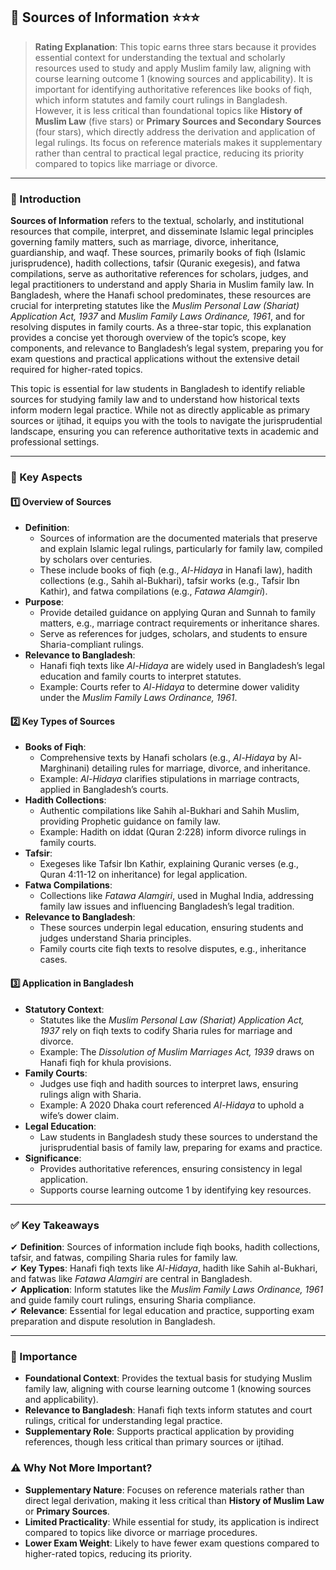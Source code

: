 
## 📑 **Sources of Information** ⭐⭐⭐

> **Rating Explanation**: This topic earns three stars because it provides essential context for understanding the textual and scholarly resources used to study and apply Muslim family law, aligning with course learning outcome 1 (knowing sources and applicability). It is important for identifying authoritative references like books of fiqh, which inform statutes and family court rulings in Bangladesh. However, it is less critical than foundational topics like **History of Muslim Law** (five stars) or **Primary Sources and Secondary Sources** (four stars), which directly address the derivation and application of legal rulings. Its focus on reference materials makes it supplementary rather than central to practical legal practice, reducing its priority compared to topics like marriage or divorce.

---

### **📌 Introduction**

**Sources of Information** refers to the textual, scholarly, and institutional resources that compile, interpret, and disseminate Islamic legal principles governing family matters, such as marriage, divorce, inheritance, guardianship, and waqf. These sources, primarily books of fiqh (Islamic jurisprudence), hadith collections, tafsir (Quranic exegesis), and fatwa compilations, serve as authoritative references for scholars, judges, and legal practitioners to understand and apply Sharia in Muslim family law. In Bangladesh, where the Hanafi school predominates, these resources are crucial for interpreting statutes like the *Muslim Personal Law (Shariat) Application Act, 1937* and *Muslim Family Laws Ordinance, 1961*, and for resolving disputes in family courts. As a three-star topic, this explanation provides a concise yet thorough overview of the topic’s scope, key components, and relevance to Bangladesh’s legal system, preparing you for exam questions and practical applications without the extensive detail required for higher-rated topics.

This topic is essential for law students in Bangladesh to identify reliable sources for studying family law and to understand how historical texts inform modern legal practice. While not as directly applicable as primary sources or ijtihad, it equips you with the tools to navigate the jurisprudential landscape, ensuring you can reference authoritative texts in academic and professional settings.

---

### **🔑 Key Aspects**

#### **1️⃣ Overview of Sources**

- **Definition**:
  - Sources of information are the documented materials that preserve and explain Islamic legal rulings, particularly for family law, compiled by scholars over centuries.
  - These include books of fiqh (e.g., *Al-Hidaya* in Hanafi law), hadith collections (e.g., Sahih al-Bukhari), tafsir works (e.g., Tafsir Ibn Kathir), and fatwa compilations (e.g., *Fatawa Alamgiri*).
- **Purpose**:
  - Provide detailed guidance on applying Quran and Sunnah to family matters, e.g., marriage contract requirements or inheritance shares.
  - Serve as references for judges, scholars, and students to ensure Sharia-compliant rulings.
- **Relevance to Bangladesh**:
  - Hanafi fiqh texts like *Al-Hidaya* are widely used in Bangladesh’s legal education and family courts to interpret statutes.
  - Example: Courts refer to *Al-Hidaya* to determine dower validity under the *Muslim Family Laws Ordinance, 1961*.

#### **2️⃣ Key Types of Sources**

- **Books of Fiqh**:
  - Comprehensive texts by Hanafi scholars (e.g., *Al-Hidaya* by Al-Marghinani) detailing rules for marriage, divorce, and inheritance.
  - Example: *Al-Hidaya* clarifies stipulations in marriage contracts, applied in Bangladesh’s courts.
- **Hadith Collections**:
  - Authentic compilations like Sahih al-Bukhari and Sahih Muslim, providing Prophetic guidance on family law.
  - Example: Hadith on iddat (Quran 2:228) inform divorce rulings in family courts.
- **Tafsir**:
  - Exegeses like Tafsir Ibn Kathir, explaining Quranic verses (e.g., Quran 4:11-12 on inheritance) for legal application.
- **Fatwa Compilations**:
  - Collections like *Fatawa Alamgiri*, used in Mughal India, addressing family law issues and influencing Bangladesh’s legal tradition.
- **Relevance to Bangladesh**:
  - These sources underpin legal education, ensuring students and judges understand Sharia principles.
  - Family courts cite fiqh texts to resolve disputes, e.g., inheritance cases.

#### **3️⃣ Application in Bangladesh**

- **Statutory Context**:
  - Statutes like the *Muslim Personal Law (Shariat) Application Act, 1937* rely on fiqh texts to codify Sharia rules for marriage and divorce.
  - Example: The *Dissolution of Muslim Marriages Act, 1939* draws on Hanafi fiqh for khula provisions.
- **Family Courts**:
  - Judges use fiqh and hadith sources to interpret laws, ensuring rulings align with Sharia.
  - Example: A 2020 Dhaka court referenced *Al-Hidaya* to uphold a wife’s dower claim.
- **Legal Education**:
  - Law students in Bangladesh study these sources to understand the jurisprudential basis of family law, preparing for exams and practice.
- **Significance**:
  - Provides authoritative references, ensuring consistency in legal application.
  - Supports course learning outcome 1 by identifying key resources.

---

### **✅ Key Takeaways**

✔ **Definition**: Sources of information include fiqh books, hadith collections, tafsir, and fatwas, compiling Sharia rules for family law.  
✔ **Key Types**: Hanafi fiqh texts like *Al-Hidaya*, hadith like Sahih al-Bukhari, and fatwas like *Fatawa Alamgiri* are central in Bangladesh.  
✔ **Application**: Inform statutes like the *Muslim Family Laws Ordinance, 1961* and guide family court rulings, ensuring Sharia compliance.  
✔ **Relevance**: Essential for legal education and practice, supporting exam preparation and dispute resolution in Bangladesh.

---

### **🌟 Importance**

- **Foundational Context**: Provides the textual basis for studying Muslim family law, aligning with course learning outcome 1 (knowing sources and applicability).  
- **Relevance to Bangladesh**: Hanafi fiqh texts inform statutes and court rulings, critical for understanding legal practice.  
- **Supplementary Role**: Supports practical application by providing references, though less critical than primary sources or ijtihad.

### **⚠️ Why Not More Important?**

- **Supplementary Nature**: Focuses on reference materials rather than direct legal derivation, making it less critical than **History of Muslim Law** or **Primary Sources**.  
- **Limited Practicality**: While essential for study, its application is indirect compared to topics like divorce or marriage procedures.  
- **Lower Exam Weight**: Likely to have fewer exam questions compared to higher-rated topics, reducing its priority.
